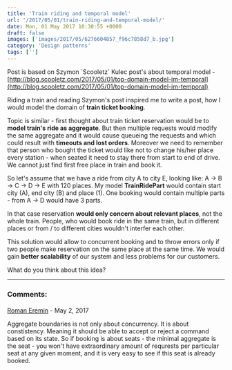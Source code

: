 ```yaml
---
title: 'Train riding and temporal model'
url: '/2017/05/01/train-riding-and-temporal-model/'
date: Mon, 01 May 2017 10:30:55 +0000
draft: false
images: ['images/2017/05/6276604857_f96c7858d7_b.jpg']
category: 'Design patterns'
tags: ['']
---
```


Post is based on Szymon \`Scooletz\` Kulec post's about temporal model - [http://blog.scooletz.com/2017/05/01/top-domain-model-im-temporal](http://blog.scooletz.com/2017/05/01/top-domain-model-im-temporal)

Riding a train and reading Szymon's post inspired me to write a post, how I would model the domain of **train ticket booking**.

Topic is similar - first thought about train ticket reservation would be to **model train's ride as aggregate**. But then multiple requests would modify the same aggregate and it would cause queueing the requests and which could result with **timeouts and lost orders**. Moreover we need to remember that person who bought the ticket would like not to change his/her place every station - when seated it need to stay there from start to end of drive. We cannot just find first free place in train and book it.

So let's assume that we have a ride from city A to city E, looking like: A -> B -> C -> D -> E with 120 places. My model **TrainRidePart** would contain start city (A), end city (B) and place (1). One booking would contain multiple parts - from A -> D would have 3 parts. 

In that case reservation **would only concern about relevant places**, not the whole train. People, who would book ride in the same train, but in different places or from / to different cities wouldn't interfer each other.

This solution would allow to concurrent booking and to throw errors only if two people make reservation on the same place at the same time. We would gain **better scalability** of our system and less problems for our customers.

What do you think about this idea?

---
### Comments:
#### 
[Roman Eremin]( "roman.eremin@gmail.com") - <time datetime="2017-05-02 18:50:00">May 2, 2017</time>

Aggregate boundaries is not only about concurrency. It is about constistency. Meaning it should be able to accept or reject a command based on its state. So if booking is about seats - the minimal aggregate is the seat - you won't have extraordinary amount of requrests per particular seat at any given moment, and it is very easy to see if this seat is already booked.
